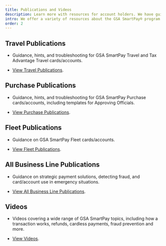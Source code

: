 ```yaml
---
title: Publications and Videos
description: Learn more with resources for account holders. We have guides, presentations and publications specific to travel, purchase, fleet and more.
intro: We offer a variety of resources about the GSA SmartPay® program for card/account holders and Agency/Organization Program Coordinators (A/OPCs), including guides, presentations, publications, and videos specific to travel, purchase, fleet and more.
order: 2
---
```


## Travel Publications

- Guidance, hints, and troubleshooting for GSA SmartPay Travel and Tax Advantage Travel cards/accounts.

- [View Travel Publications](/resources/publications/travel).

## Purchase Publications

- Guidance, hints, and troubleshooting for GSA SmartPay Purchase cards/accounts, including templates for Approving Officials.

- [View Purchase Publications](/resources/publications/purchase).

## Fleet Publications

- Guidance on GSA SmartPay Fleet cards/accounts.

- [View Fleet Publications](/resources/publications/fleet).

## All Business Line Publications
- Guidance on strategic payment solutions, detecting fraud, and card/account use in emergency situations.

- [View All Business Line Publications](/resources/publications/all-business-lines).

## Videos
- Videos covering a wide range of GSA SmartPay topics, including how a transaction works, refunds, cardless payments, fraud prevention and more.

- [View Videos](/resources/publications/videos).
